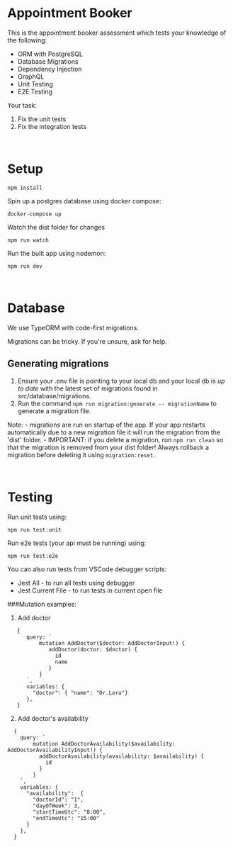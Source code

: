 # Appointment Booker

This is the appointment booker assessment which tests your knowledge of the following:

- ORM with PostgreSQL
- Database Migrations
- Dependency Injection
- GraphQL
- Unit Testing
- E2E Testing

Your task:

1. Fix the unit tests
2. Fix the integration tests

<br />

# Setup

```
npm install
```

Spin up a postgres database using docker compose:

```
docker-compose up
```

Watch the dist folder for changes

```
npm run watch
```

Run the built app using nodemon:

```
npm run dev
```

<br/>

# Database

We use TypeORM with code-first migrations.

Migrations can be tricky. If you're unsure, ask for help.

## Generating migrations

1. Ensure your .env file is pointing to your local db and your local db is _up to date_ with the latest set of migrations found in src/database/migrations.
2. Run the command `npm run migration:generate -- migrationName` to generate a migration file.

Note: - migrations are run on startup of the app. If your app restarts automatically due to a new migration file it will run the migration from the 'dist' folder. - IMPORTANT: if you delete a migration, run `npm run clean` so that the migration is removed from your dist folder! Always rollback a migration before deleting it using `migration:reset`.

<br />

# Testing

Run unit tests using:

```
npm run test:unit
```

Run e2e tests (your api must be running) using:

```
npm run test:e2e
```

You can also run tests from VSCode debugger scripts:

- Jest All - to run all tests using debugger
- Jest Current File - to run tests in current open file



###Mutation examples:
1) Add doctor
```
   {
      query: `
          mutation AddDoctor($doctor: AddDoctorInput!) {
             addDoctor(doctor: $doctor) {
               id
               name
             }
          }
      `,
      variables: {
        "doctor": { "name": "Dr.Lora"}
      },
   }
   ```

2) Add doctor's availability

```
  {
    query: `
        mutation AddDoctorAvailability($availability: AddDoctorAvailabilityInput!) {
          addDoctorAvailability(availability: $availability) {
            id
          }
        }
    `,
    variables: {
      "availability":  {
        "doctorId": "1",
        "dayOfWeek": 3,
        "startTimeUtc": "8:00",
        "endTimeUtc": "15:00"
      }
    },
  }
```
